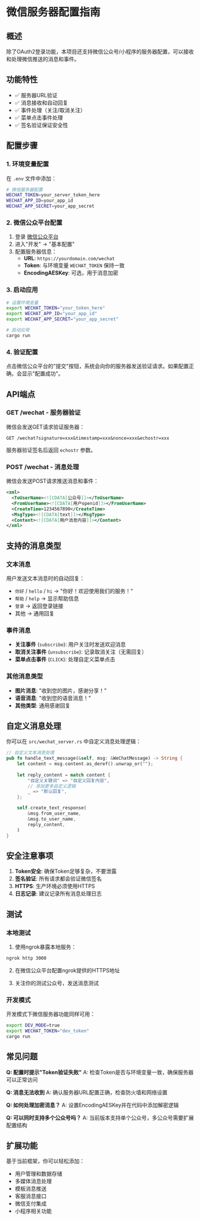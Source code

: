 # 微信服务器配置指南

## 概述

除了OAuth2登录功能，本项目还支持微信公众号/小程序的服务器配置，可以接收和处理微信推送的消息和事件。

## 功能特性

- ✅ 服务器URL验证
- ✅ 消息接收和自动回复
- ✅ 事件处理（关注/取消关注）
- ✅ 菜单点击事件处理
- ✅ 签名验证保证安全性

## 配置步骤

### 1. 环境变量配置

在 `.env` 文件中添加：

```bash
# 微信服务器配置
WECHAT_TOKEN=your_server_token_here
WECHAT_APP_ID=your_app_id
WECHAT_APP_SECRET=your_app_secret
```

### 2. 微信公众平台配置

1. 登录 [微信公众平台](https://mp.weixin.qq.com/)
2. 进入"开发" -> "基本配置"
3. 配置服务器信息：
   - **URL**: `https://yourdomain.com/wechat`
   - **Token**: 与环境变量 `WECHAT_TOKEN` 保持一致
   - **EncodingAESKey**: 可选，用于消息加密

### 3. 启动应用

```bash
# 设置环境变量
export WECHAT_TOKEN="your_token_here"
export WECHAT_APP_ID="your_app_id"
export WECHAT_APP_SECRET="your_app_secret"

# 启动应用
cargo run
```

### 4. 验证配置

点击微信公众平台的"提交"按钮，系统会向你的服务器发送验证请求。如果配置正确，会显示"配置成功"。

## API端点

### GET /wechat - 服务器验证

微信会发送GET请求验证服务器：

```
GET /wechat?signature=xxx&timestamp=xxx&nonce=xxx&echostr=xxx
```

服务器验证签名后返回 `echostr` 参数。

### POST /wechat - 消息处理

微信会发送POST请求推送消息和事件：

```xml
<xml>
  <ToUserName><![CDATA[公众号]]></ToUserName>
  <FromUserName><![CDATA[用户openid]]></FromUserName>
  <CreateTime>1234567890</CreateTime>
  <MsgType><![CDATA[text]]></MsgType>
  <Content><![CDATA[用户消息内容]]></Content>
</xml>
```

## 支持的消息类型

### 文本消息

用户发送文本消息时的自动回复：

- `你好` / `hello` / `hi` → "你好！欢迎使用我们的服务！"
- `帮助` / `help` → 显示帮助信息
- `登录` → 返回登录链接
- 其他 → 通用回复

### 事件消息

- **关注事件** (`subscribe`): 用户关注时发送欢迎消息
- **取消关注事件** (`unsubscribe`): 记录取消关注（无需回复）
- **菜单点击事件** (`CLICK`): 处理自定义菜单点击

### 其他消息类型

- **图片消息**: "收到您的图片，感谢分享！"
- **语音消息**: "收到您的语音消息！"
- **其他类型**: 通用感谢回复

## 自定义消息处理

你可以在 `src/wechat_server.rs` 中自定义消息处理逻辑：

```rust
// 自定义文本消息处理
pub fn handle_text_message(&self, msg: &WeChatMessage) -> String {
    let content = msg.content.as_deref().unwrap_or("");
    
    let reply_content = match content {
        "自定义关键词" => "自定义回复内容",
        // 添加更多自定义逻辑
        _ => "默认回复",
    };

    self.create_text_response(
        &msg.from_user_name,
        &msg.to_user_name,
        reply_content,
    )
}
```

## 安全注意事项

1. **Token安全**: 确保Token足够复杂，不要泄露
2. **签名验证**: 所有请求都会验证微信签名
3. **HTTPS**: 生产环境必须使用HTTPS
4. **日志记录**: 建议记录所有消息处理日志

## 测试

### 本地测试

1. 使用ngrok暴露本地服务：
```bash
ngrok http 3000
```

2. 在微信公众平台配置ngrok提供的HTTPS地址

3. 关注你的测试公众号，发送消息测试

### 开发模式

开发模式下微信服务器功能同样可用：

```bash
export DEV_MODE=true
export WECHAT_TOKEN="dev_token"
cargo run
```

## 常见问题

**Q: 配置时提示"Token验证失败"**
A: 检查Token是否与环境变量一致，确保服务器可以正常访问

**Q: 消息无法收到**
A: 确认服务器URL配置正确，检查防火墙和网络设置

**Q: 如何处理加密消息？**
A: 设置EncodingAESKey并在代码中添加解密逻辑

**Q: 可以同时支持多个公众号吗？**
A: 当前版本支持单个公众号，多公众号需要扩展配置结构

## 扩展功能

基于当前框架，你可以轻松添加：

- 用户管理和数据存储
- 多媒体消息处理
- 模板消息推送
- 客服消息接口
- 微信支付集成
- 小程序相关功能